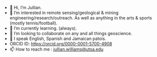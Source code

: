 - 👋 Hi, I’m Jullian.
- 👀 I’m interested in remote sensing/geological & mining engineering/research/outreach. As well as anything in the arts & sports (mostly tennis/football).
- 🌱 I’m currently learning. (always).
- 💞️ I’m looking to collaborate on any and all things geoscience.
- 🦜 I speak English, Spanish and Jamaican patois.
- ORCID ID: https://orcid.org/0000-0001-5700-4908
- 📫 How to reach me : jullian.williams@utsa.edu

<!---
jcbw/jcbw is a ✨ special ✨ repository because its `README.md` (this file) appears on your GitHub profile.
You can click the Preview link to take a look at your changes.
--->

